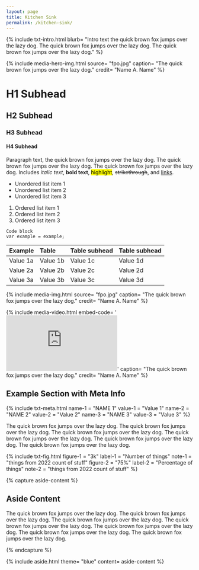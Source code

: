 ```yaml
---
layout: page
title: Kitchen Sink
permalink: /kitchen-sink/
---
```




<!-- Intro Text
	   NOTE: Intro text is only included as the first item on the page

	  available parameters:
		* blurb

		* required
------------------------------------------------------------------------------>

{% include txt-intro.html
   blurb= "Intro text the quick brown fox jumps over the lazy dog. The quick brown fox jumps over the lazy dog. The quick brown fox jumps over the lazy dog."
%}


<!-- Hero Image
------------------------------------------------------------------------------>

{% include media-hero-img.html
   source= "fpo.jpg"
   caption= "The quick brown fox jumps over the lazy dog."
   credit= "Name A. Name"
%}



<!-- Hero Video
	   NOTE: Make sure to surround the embed code with different quotation marks than are used within the code. For example, surround the code with single quotation marks if double marks are used within the embed code.
	   NOTE: Make sure to remove any width/height properties from the embed code
	   NOTE: This include is commented out as there should only be one 'hero' per page, to use this include replace the comment arrows with the template brackets (the curly brackets with percentage signs).

	  available parameters:
		* embed-code
		- caption
		- credit

		* required
------------------------------------------------------------------------------>

<!--  include media-hero-video.html
      embed-code= '<iframe src="https://www.youtube.com/embed/tE9uKTgmQvY" title="YouTube video player" frameborder="0" allow="accelerometer; autoplay; clipboard-write; encrypted-media; gyroscope; picture-in-picture; web-share" allowfullscreen></iframe>'
      caption= "The quick brown fox jumps over the lazy dog."
      credit= "Name A. Name"
-->



<!-- Basic Markdown Text Options
	   For more see: https://www.markdownguide.org/
------------------------------------------------------------------------------>

# H1 Subhead

## H2 Subhead

### H3 Subhead

#### H4 Subhead

Paragraph text, the quick brown fox jumps over the lazy dog. The quick brown fox jumps over the lazy dog. The quick brown fox jumps over the lazy dog. Includes *italic text*, **bold text**, <mark>highlight</mark>, ~~strikethrough~~, and 	[links](https://www.markdownguide.org/).

- Unordered list item 1
- Unordered list item 2
- Unordered list item 3

1. Ordered list item 1
2. Ordered list item 2
3. Ordered list item 3

```
Code block
var example = example;
```

| Example     | Table       | Table subhead   | Table subhead   |
| :---------- | :---------- | :-------------- | :-------------- |
| Value 1a    | Value 1b    | Value 1c        | Value 1d        |
| Value 2a    | Value 2b    | Value 2c        | Value 2d        |
| Value 3a    | Value 3b    | Value 3c        | Value 3d        |



<!-- Image
------------------------------------------------------------------------------>

{% include media-img.html
   source= "fpo.jpg"
   caption= "The quick brown fox jumps over the lazy dog."
   credit= "Name A. Name"
%}



<!-- Video
	   NOTE: Make sure to surround the embed code with different quotation marks than are used within the code. For example, surround the code with single quotation marks if double marks are used within the embed code.
	   NOTE: Make sure to remove any width/height properties from the embed code

	  available parameters:
		* embed-code
		- caption
		- credit

		* required
------------------------------------------------------------------------------>

{% include media-video.html
   embed-code= '<iframe src="https://www.youtube.com/embed/tE9uKTgmQvY" title="YouTube video player" frameborder="0" allow="accelerometer; autoplay; clipboard-write; encrypted-media; gyroscope; picture-in-picture; web-share" allowfullscreen></iframe>'
   caption= "The quick brown fox jumps over the lazy dog."
   credit= "Name A. Name"
%}



<!-- Meta Info
	   NOTE: Can include up to 6 name:value pairs

	  available parameters:
		* name-1
		* value-1
		- name-2
		- value-2
		- name-3
		- value-3
		- name-4
		- value-4
		- name-5
		- value-5
		- name-6
		- value-6

		* required
------------------------------------------------------------------------------>

## Example Section with Meta Info


{%	include txt-meta.html 
	  name-1 = "NAME 1"
		value-1 = "Value 1"
		name-2 = "NAME 2"
		value-2 = "Value 2"
		name-3 = "NAME 3"
		value-3 = "Value 3"
%}

The quick brown fox jumps over the lazy dog. The quick brown fox jumps over the lazy dog. The quick brown fox jumps over the lazy dog. The quick brown fox jumps over the lazy dog. The quick brown fox jumps over the lazy dog. The quick brown fox jumps over the lazy dog.



<!-- Figure
	   NOTE: Figures are displayed half-width and look best when using an even number of items.
	   NOTE: Limit the figure to 4 characters for best results

		available parameters:
		* figure-1
		* label-1
		- note-1
		- figure-2
		- label-2
		- note-2

		* required
------------------------------------------------------------------------------>

{%	include txt-fig.html 
	  figure-1 = "3k"
		label-1 = "Number of things"
		note-1 = "things from 2022 count of stuff"
		figure-2 = "75%"
		label-2 = "Percentage of things"
		note-2 = "things from 2022 count of stuff"
%}



<!-- Sidebar
------------------------------------------------------------------------------>

{%	capture aside-content %}

## Aside Content

The quick brown fox jumps over the lazy dog. The quick brown fox jumps over the lazy dog. The quick brown fox jumps over the lazy dog. The quick brown fox jumps over the lazy dog. The quick brown fox jumps over the lazy dog. The quick brown fox jumps over the lazy dog. The quick brown fox jumps over the lazy dog.

{% endcapture %}


{%	include aside.html 
	  theme= "blue"
	  content= aside-content
%}
